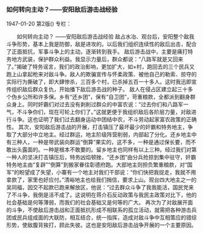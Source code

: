 ### 如何转向主动？——安阳敌后游击战经验

1947-01-20
第2版()
专栏：

　　如何转向主动？
    ——安阳敌后游击战经验
    敌占水冶、观台后，安阳整个敌我斗争形势，基本上我是防御，敌是进攻的。以后我们组织连续性的敌后出击，配合了正面抵抗，军事斗争上的主动，逐渐转到我手。
    敌后游击战中，主要是痛打特务地方武装，保护群众利益。我显示力量后，群众都说：“八路军就是又回来了。”揭破了特务谣言，我们的政治影响，更加扩大，如×村，跑回去的三个民兵又跑上山拿起枪来对敌斗争。敌人的欺骗宣传与怀柔政策、被他自己的勒索、掠夺的实际行为撕破了，即大肆惨杀，三百多个村，已杀掉五百一十多人。这时我迅即宣传组织敌后群众复仇，开始播下敌后游击战的种子。
    敌人在侵占区建立起三十多个伪乡公所和许多保。乡有“还乡团”，保有“自卫团”，苛重粮款，全都派到翻身群众身上。同时奸霸们对过去没有剥削过群众的中富农说：“过去你们和八路军一气，不斗争你们，现在可轮上你们了。”这就更便于我组织敌后各阶层力量，对敌进行斗争。这也证明了我们过去翻身运动中团结中农，不斗劳动起家富农政策的正确性。
    其次，安阳敌后游击战的开展，打击镇压了最坏最少的奸霸和特务地主，争取了大部分中立地主。经过群运，地主阶级阵营削弱，内部起了分化。还乡地主中有三种人，一种是带武装向群运“倒算”果实的，这不多，一种是通过保长要，而不敢出头露面的。一种是根本不敢要的。留乡地主也同样有以上三种。经过我们对第一种人的坚决打击镇压后，特务凶焰顿挫，“还乡团”由分兵抢掠到集中驻守，奸霸特务地主由“复辟”“倒算”到搬家眷往彰德府跑。大部地主则担负繁重粮款，对“国军”的盼望成了失望，小寨有一个地主对我们干部说：“你们快把我捉走，我就不用拿款了，家里也好应付。”清峪地主也给我们捎信，要求上山。观台四大地主之一的吴同福，因交不起款已跑来解放区，他说：“过去群众斗争了我我能活，国民党来了不斗争，我倒是活不成了。这说明在蒋介石反动政策与我民主政策对比下，他的社会基础是何等薄弱，而我们的社会基础又是何等的广大。
    再次为了对敌展开面的斗争，不使敌后游击战和正面抵抗形成不相联系的孤立活动，就需把各种游击兵团或民兵组成面的大联防，相互结合，统一指挥，造成对敌斗争中互相策应的错综形势，使敌腹背挨打，顾此失彼。这也是安阳敌后游击战争开展的一个主要原因。
